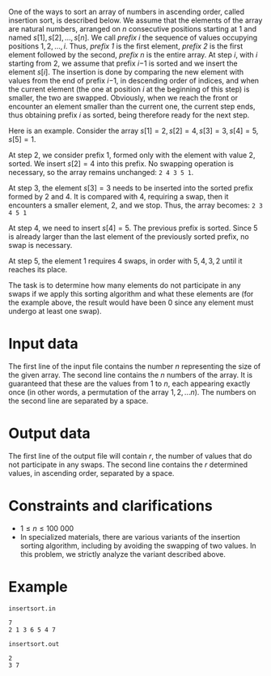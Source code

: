 
One of the ways to sort an array of numbers in ascending order, called insertion sort, is described below. We assume that the elements of the array are natural numbers, arranged on $n$ consecutive positions starting at $1$ and named $s[1], s[2], ..., s[n]$. We call *prefix $i$* the sequence of values occupying positions $1, 2, ..., i$. Thus, *prefix $1$* is the first element, *prefix $2$* is the first element followed by the second, *prefix $n$* is the entire array. At step $i$, with $i$ starting from $2$, we assume that prefix $i \text{−} 1$ is sorted and we insert the element $s[i]$. The insertion is done by comparing the new element with values from the end of prefix $i \text{−} 1$, in descending order of indices, and when the current element (the one at position $i$ at the beginning of this step) is smaller, the two are swapped. Obviously, when we reach the front or encounter an element smaller than the current one, the current step ends, thus obtaining prefix $i$ as sorted, being therefore ready for the next step.

Here is an example. Consider the array $s[1] = 2, s[2] = 4, s[3] = 3, s[4] = 5, s[5] = 1$.

At step 2, we consider prefix $1$, formed only with the element with value $2$, sorted. We insert $s[2] = 4$ into this prefix. No swapping operation is necessary, so the array remains unchanged:
`2 4 3 5 1`.

At step 3, the element $s[3] = 3$ needs to be inserted into the sorted prefix formed by $2$ and $4$. It is compared with $4$, requiring a swap, then it encounters a smaller element, $2$, and we stop. Thus, the array becomes:
`2 3 4 5 1`

At step 4, we need to insert $s[4] = 5$. The previous prefix is sorted. Since $5$ is already larger than the last element of the previously sorted prefix, no swap is necessary.

At step 5, the element $1$ requires $4$ swaps, in order with $5, 4, 3, 2$ until it reaches its place.

The task is to determine how many elements do not participate in any swaps if we apply this sorting algorithm and what these elements are (for the example above, the result would have been $0$ since any element must undergo at least one swap).

# Input data

The first line of the input file contains the number $n$ representing the size of the given array. The second line contains the $n$ numbers of the array. It is guaranteed that these are the values from $1$ to $n$, each appearing exactly once (in other words, a permutation of the array $1, 2, ... n$). The numbers on the second line are separated by a space.

# Output data

The first line of the output file will contain $r$, the number of values that do not participate in any swaps.
The second line contains the $r$ determined values, in ascending order, separated by a space.

# Constraints and clarifications

* $1 \leq n \leq 100\ 000$
* In specialized materials, there are various variants of the insertion sorting algorithm, including by avoiding the swapping of two values. In this problem, we strictly analyze the variant described above.

# Example

`insertsort.in`
```
7
2 1 3 6 5 4 7
```

`insertsort.out`
```
2
3 7
```
